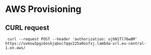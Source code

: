 # AWS Provisioning
## CURL request

```
 curl --request POST --header 'authorization: ujhN1Tl76w8M' https://uvmsw3pgi6oskjqbxc7qqv225a0osfxj.lambda-url.eu-central-1.on.aws/
```
